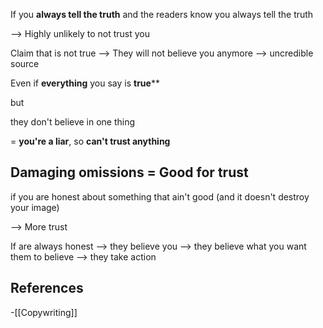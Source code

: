
If you **always tell the truth** and the readers know you always tell the truth

--> Highly unlikely to not trust you

Claim that is not true --> They will not believe you anymore --> uncredible source



Even if **everything** you say is **true****

but 

they don't believe in one thing

= **you're a liar**, so **can't trust anything** 

## Damaging omissions = Good for trust

if you are honest about something that ain't good (and it doesn't destroy your image)

--> More trust


If are always honest --> they believe you --> they believe what you want them to believe --> they take action
## References
<!-- Links to pages not referenced in the content -->
-[[Copywriting]]
